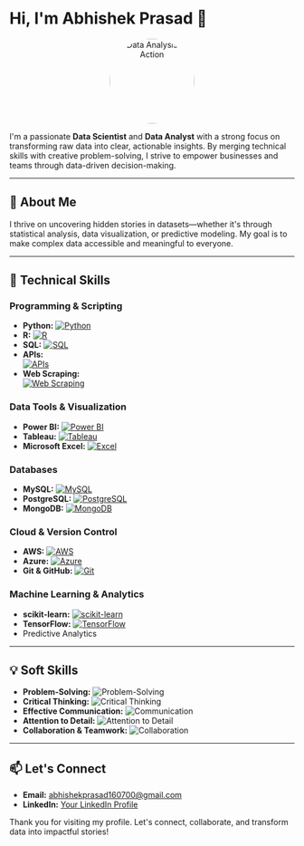 # Hi, I'm Abhishek Prasad 👋

<div align="center">
  <!-- Profile GIF showcasing data analysis in action -->
  <img src="https://imarticus.org/blog/wp-content/uploads/2020/09/rt.gif" alt="Data Analysis in Action" width="150" style="border-radius:50%">
</div>

I'm a passionate **Data Scientist** and **Data Analyst** with a strong focus on transforming raw data into clear, actionable insights. By merging technical skills with creative problem-solving, I strive to empower businesses and teams through data-driven decision-making.

---

## 🔎 About Me

I thrive on uncovering hidden stories in datasets—whether it's through statistical analysis, data visualization, or predictive modeling. My goal is to make complex data accessible and meaningful to everyone.

---

## 🚀 Technical Skills

### **Programming & Scripting**
- **Python:** [![Python](https://img.shields.io/badge/Python-3776AB?style=for-the-badge&logo=python&logoColor=white)](https://www.python.org/)
- **R:** [![R](https://img.shields.io/badge/R-276DC3?style=for-the-badge&logo=r&logoColor=white)](https://www.r-project.org/)
- **SQL:** [![SQL](https://img.shields.io/badge/SQL-4479A1?style=for-the-badge)](https://en.wikipedia.org/wiki/SQL)
- **APIs:**  
  [![APIs](https://img.shields.io/badge/APIs-000000?style=for-the-badge&logo=swagger&logoColor=white)](https://swagger.io/)
- **Web Scraping:**  
  [![Web Scraping](https://img.shields.io/badge/Web%20Scraping-4d79ff?style=for-the-badge)](https://en.wikipedia.org/wiki/Web_scraping)

### **Data Tools & Visualization**
- **Power BI:** [![Power BI](https://img.shields.io/badge/Power%20BI-F2C811?style=for-the-badge&logo=powerbi&logoColor=black)](https://powerbi.microsoft.com/)
- **Tableau:** [![Tableau](https://img.shields.io/badge/Tableau-E97627?style=for-the-badge&logo=tableau&logoColor=white)](https://www.tableau.com/)
- **Microsoft Excel:** [![Excel](https://img.shields.io/badge/Excel-217346?style=for-the-badge&logo=microsoft-excel&logoColor=white)](https://www.microsoft.com/en-us/microsoft-365/excel)

### **Databases**
- **MySQL:** [![MySQL](https://img.shields.io/badge/MySQL-4479A1?style=for-the-badge&logo=mysql&logoColor=white)](https://www.mysql.com/)
- **PostgreSQL:** [![PostgreSQL](https://img.shields.io/badge/PostgreSQL-336791?style=for-the-badge&logo=postgresql&logoColor=white)](https://www.postgresql.org/)
- **MongoDB:** [![MongoDB](https://img.shields.io/badge/MongoDB-4ea94b?style=for-the-badge&logo=mongodb&logoColor=white)](https://www.mongodb.com/)

### **Cloud & Version Control**
- **AWS:** [![AWS](https://img.shields.io/badge/AWS-232F3E?style=for-the-badge&logo=amazon-aws&logoColor=white)](https://aws.amazon.com/)
- **Azure:** [![Azure](https://img.shields.io/badge/Azure-0089D6?style=for-the-badge&logo=microsoftazure&logoColor=white)](https://azure.microsoft.com/)
- **Git & GitHub:** [![Git](https://img.shields.io/badge/Git-F05032?style=for-the-badge&logo=git&logoColor=white)](https://git-scm.com/)

### **Machine Learning & Analytics**
- **scikit-learn:** [![scikit-learn](https://img.shields.io/badge/scikit--learn-F7931E?style=for-the-badge&logo=scikitlearn&logoColor=white)](https://scikit-learn.org/)
- **TensorFlow:** [![TensorFlow](https://img.shields.io/badge/TensorFlow-FF6F00?style=for-the-badge&logo=tensorflow&logoColor=white)](https://www.tensorflow.org/)
- Predictive Analytics

---

## 💡 Soft Skills

- **Problem-Solving:** ![Problem-Solving](https://img.shields.io/badge/Problem%20Solving-0066cc?style=for-the-badge)
- **Critical Thinking:** ![Critical Thinking](https://img.shields.io/badge/Critical%20Thinking-cc3300?style=for-the-badge)
- **Effective Communication:** ![Communication](https://img.shields.io/badge/Communication-009900?style=for-the-badge)
- **Attention to Detail:** ![Attention to Detail](https://img.shields.io/badge/Attention%20to%20Detail-ffcc00?style=for-the-badge)
- **Collaboration & Teamwork:** ![Collaboration](https://img.shields.io/badge/Collaboration-660099?style=for-the-badge)

---

## 📫 Let's Connect

- **Email:** [abhishekprasad160700@gmail.com](abhishekprasad160700@gmail.com)
- **LinkedIn:** [Your LinkedIn Profile](https://www.linkedin.com/in/yourprofile)

Thank you for visiting my profile. Let's connect, collaborate, and transform data into impactful stories!
